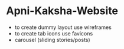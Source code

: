 # Apni-Kaksha-Website
- to create dummy layout use wireframes
- to create tab icons use favicons
- carousel (sliding stories/posts)
